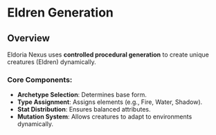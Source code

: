 # Eldren Generation

## Overview
Eldoria Nexus uses **controlled procedural generation** to create unique creatures (Eldren) dynamically.

### Core Components:
- **Archetype Selection**: Determines base form.
- **Type Assignment**: Assigns elements (e.g., Fire, Water, Shadow).
- **Stat Distribution**: Ensures balanced attributes.
- **Mutation System**: Allows creatures to adapt to environments dynamically.
